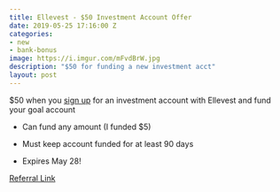 ```yaml
---
title: Ellevest - $50 Investment Account Offer
date: 2019-05-25 17:16:00 Z
categories:
- new
- bank-bonus
image: https://i.imgur.com/mFvdBrW.jpg
description: "$50 for funding a new investment acct"
layout: post
---
```


\$50 when you [sign up](https://www.ellevest.com/invite/m83gih) for an investment account with Ellevest and fund your goal account

* Can fund any amount (I funded $5)

* Must keep account funded for at least 90 days

* Expires May 28!

[Referral Link](https://www.ellevest.com/invite/m83gih)